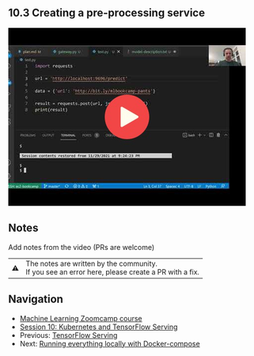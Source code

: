 
## 10.3 Creating a pre-processing service

<a href="https://www.youtube.com/watch?v=OIlrS14Zi0o&list=PL3MmuxUbc_hIhxl5Ji8t4O6lPAOpHaCLR"><img src="images/thumbnail-10-03.jpg"></a>
 




## Notes

Add notes from the video (PRs are welcome)


<table>
   <tr>
      <td>⚠️</td>
      <td>
         The notes are written by the community. <br>
         If you see an error here, please create a PR with a fix.
      </td>
   </tr>
</table>


## Navigation

* [Machine Learning Zoomcamp course](../)
* [Session 10: Kubernetes and TensorFlow Serving](./)
* Previous: [TensorFlow Serving](02-tensorflow-serving.md)
* Next: [Running everything locally with Docker-compose](04-docker-compose.md)